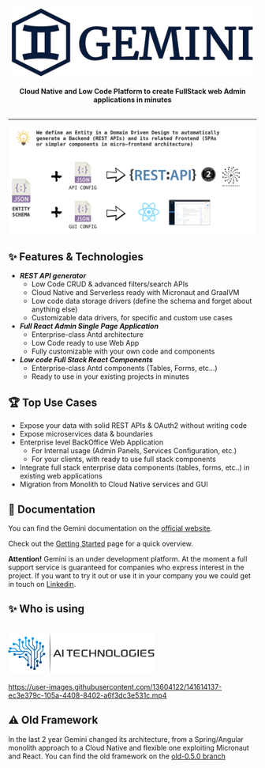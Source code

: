 <p align="center">
    <!--<a href="https://gemini.at7.it" target="_blank"><img src="./gemini_logo.png" height="130" alt="Gemini Logo"></a>-->
    <img src="./img/logo/gemini_logo_blue_small.jpg" height="140" alt="Gemini Logo">
    <br />
    <br />
    <b>Cloud Native and Low Code Platform to create FullStack web Admin applications in minutes</b>
    <br />
    <br />
</p>

___


<p align="center">
    <img src="./idea.png" alt="Gemini Logo">
</p>


## ✨ Features & Technologies
- ***REST API generator***
    - Low Code CRUD & advanced filters/search APIs
    - Cloud Native and Serverless ready with Micronaut and GraalVM
    - Low code data storage drivers (define the schema and forget about anything else)
    - Customizable data drivers, for specific and custom use cases 
- ***Full React Admin Single Page Application***
    - Enterprise-class Antd architecture
    - Low Code ready to use Web App
    - Fully customizable with your own code and components
- ***Low code Full Stack React Components***
    - Enterprise-class Antd components (Tables, Forms, etc...)
    - Ready to use in your existing projects in minutes 


## 🏆 Top Use Cases
- Expose your data with solid REST APIs & OAuth2 without writing code
- Expose microservices data & boundaries
- Enterprise level BackOffice Web Application
    - For Internal usage (Admin Panels, Services Configuration, etc.)
    - For your clients, with ready to use full stack components
- Integrate full stack enterprise data components (tables, forms, etc..) in existing web applications
- Migration from Monolith to Cloud Native services and GUI

## 📄 Documentation

You can find the Gemini documentation on the [official website](https://gemini.at7.it).

Check out the [Getting Started](https://gemini.at7.it/getting-started) page for a quick overview.

**Attention!** Gemini is an under development platform. At the moment a full support service is guaranteed for companies who express interest
in the project. If you want to try it out or use it in your company you we could get in touch on [Linkedin](https://www.linkedin.com/in/andreatarquini/).


## ✨ Who is using
<p>
    <br />
    <a href="https://www.aitechnologies.it"><img src="./img/logo/ai-technologies-logo.png" height="85" alt="AI Technologies"></a>
    <br />
</p>

https://user-images.githubusercontent.com/13604122/141614137-ec3e379c-105a-4408-8402-a6f3dc3e531c.mp4


<!--- [AI Technologies](https://aitechnologies.it/) uses Gemini as an internal BackOffice:
- as a full Admin Panel to its Enterprise Virtual Assistant Platform services
- to perform atomic configuration releases between dev, staging and production environments
- to track Machine Learning experiments
- expose ML & Platform data with REST APIs */ -->


## ⚠️ Old Framework
In the last 2 year Gemini changed its architecture, from a Spring/Angular monolith approach to a Cloud Native and flexible one exploiting Micronaut and React. You can find the old framework on the [old-0.5.0 branch](https://github.com/gemini-projects/gemini/tree/old-0.5.0)

